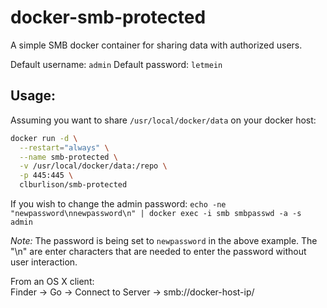 # docker-smb-protected

A simple SMB docker container for sharing data with authorized users.

Default username: ``admin``
Default password: ``letmein``

Usage:
----
Assuming you want to share ``/usr/local/docker/data`` on your docker host:  

```bash
docker run -d \
  --restart="always" \
  --name smb-protected \
  -v /usr/local/docker/data:/repo \
  -p 445:445 \
  clburlison/smb-protected
```

If you wish to change the admin password:
``echo -ne "newpassword\nnewpassword\n" | docker exec -i smb smbpasswd -a -s admin``

_Note:_ The password is being set to ``newpassword`` in the above example. The "\n" are enter characters that are needed to enter the password without user interaction.

From an OS X client:  
Finder -> Go -> Connect to Server -> smb://docker-host-ip/